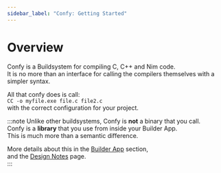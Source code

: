 ```yaml
---
sidebar_label: "Confy: Getting Started"
---
```

# Overview
Confy is a Buildsystem for compiling C, C++ and Nim code.  
It is no more than an interface for calling the compilers themselves with a simpler syntax.  

All that confy does is call:  
`CC -o myfile.exe file.c file2.c`  
with the correct configuration for your project.  

:::note
Unlike other buildsystems, Confy is **not** a binary that you call.  
Confy is a **library** that you use from inside your Builder App.  
This is much more than a semantic difference.   

More details about this in the [Builder App](/confy/gettingStarted/builder/app) section,  
and the [Design Notes](/confy/internal/design#not-script) page.  
:::
